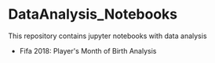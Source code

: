 # DataAnalysis_Notebooks
This repository contains jupyter notebooks with data analysis

- Fifa 2018: Player's Month of Birth Analysis

